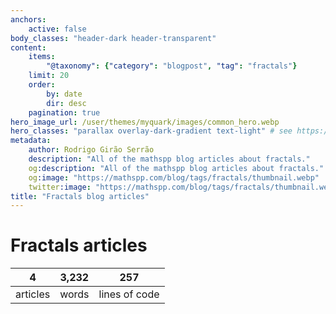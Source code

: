 ```yaml
---
anchors:
    active: false
body_classes: "header-dark header-transparent"
content:
    items:
        "@taxonomy": {"category": "blogpost", "tag": "fractals"}
    limit: 20
    order:
        by: date
        dir: desc
    pagination: true
hero_image_url: /user/themes/myquark/images/common_hero.webp
hero_classes: "parallax overlay-dark-gradient text-light" # see https://demo.getgrav.org/blog-skeleton/blog/hero-classes
metadata:
    author: Rodrigo Girão Serrão
    description: "All of the mathspp blog articles about fractals."
    og:description: "All of the mathspp blog articles about fractals."
    og:image: "https://mathspp.com/blog/tags/fractals/thumbnail.webp"
    twitter:image: "https://mathspp.com/blog/tags/fractals/thumbnail.webp"
title: "Fractals blog articles"
---
```


# Fractals articles


<table class="stats-table">
    <thead>
        <tr>
            <th style="text-align: center;">4</th>
            <th style="text-align: center;">3,232</th>
            <th style="text-align: center;">257</th>
        </tr>
    </thead>
    <tbody>
        <tr>
            <td style="text-align: center;">articles</td>
            <td style="text-align: center;">words</td>
            <td style="text-align: center;">lines of code</td>
        </tr>
    </tbody>
</table>